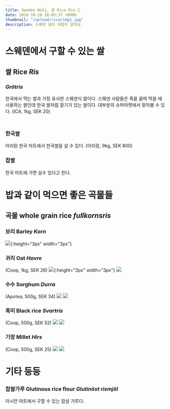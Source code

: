 ```yaml
---
title: Sweden Wiki, 쌀 Rice Ris 🍚
date: 2018-10-28 18:05:37 +0000
thumbnail: "/upload/rice/img1.jpg"
description: 스웨덴 살이 어렵지 않아요.
---
```



# 스웨덴에서 구할 수 있는 쌀

## 쌀 Rice *Ris*

### *Grötris*

한국에서 먹는 쌀과 가장 유사한 스웨덴식 쌀이다. 스웨덴 사람들은 죽을 끓여 먹을 때 사용하는 쌀인데 한국 쌀처럼 찰기가 있는 쌀이다. 대부분의 슈퍼마켓에서 찾아볼 수 있다. (ICA, 1kg, SEK 20)

<img src="/upload/rice/img2.jpg" width="10" height="10">

### 한국쌀

아리랑 한국 마트에서 한국쌀을 살 수 있다. (아리랑, 9kg, SEK 800)

### 찹쌀

한국 마트에 가면 살수 있다고 한다.



# 밥과 같이 먹으면 좋은 곡물들

## 곡물 whole grain rice *fullkornsris*

### 보리 Barley *Korn*

![](/upload/rice/img3.jpg=100x20){:height="3px" width="3px"}

### 귀리 Oat *Havre*
(Coop, 1kg, SEK 26)
![](/upload/rice/img4.jpg){:height="3px" width="3px"}
![](/upload/rice/img11.png)

### 수수 Sorghum *Durra*
(Apotea, 500g, SEK 34)
![](/upload/rice/img5.jpg)
![](/upload/rice/img8.jpg)


### 흑미 Black rice *Svartris*
(Coop, 500g, SEK 52)
![](/upload/rice/img6.jpg)
![](/upload/rice/img7.jpg)


### 기장 Millet *Hirs*
(Coop, 500g, SEK 25)
![](/upload/rice/img10.png)
![](/upload/rice/img9.png)


# 기타 등등
### 찹쌀가루 Glutinous rice flour *Glutinöst rismjöl*

아시안 마트에서 구할 수 있는 찹살 가루다. 

